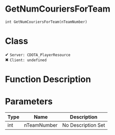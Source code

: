 # GetNumCouriersForTeam
```
int GetNumCouriersForTeam(nTeamNumber)
```
# Class
✔ `Server: CDOTA_PlayerResource`  
✖ `Client: undefined`  

# Function Description

# Parameters
Type|Name|Description
--|--|--
int|nTeamNumber|No Description Set
